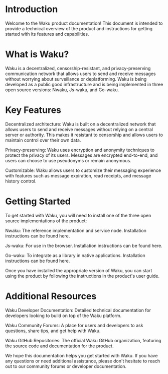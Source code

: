 # Introduction
Welcome to the Waku product documentation! This document is intended to provide a technical overview of the product and instructions for getting started with its features and capabilities.

# What is Waku?
Waku is a decentralized, censorship-resistant, and privacy-preserving communication network that allows users to send and receive messages without worrying about surveillance or deplatforming. Waku is being developed as a public good infrastructure and is being implemented in three open source versions: Nwaku, Js-waku, and Go-waku.

# Key Features
Decentralized architecture: Waku is built on a decentralized network that allows users to send and receive messages without relying on a central server or authority. This makes it resistant to censorship and allows users to maintain control over their own data.

Privacy-preserving: Waku uses encryption and anonymity techniques to protect the privacy of its users. Messages are encrypted end-to-end, and users can choose to use pseudonyms or remain anonymous.

Customizable: Waku allows users to customize their messaging experience with features such as message expiration, read receipts, and message history control.

# Getting Started
To get started with Waku, you will need to install one of the three open source implementations of the product:

Nwaku: The reference implementation and service node. Installation instructions can be found here.

Js-waku: For use in the browser. Installation instructions can be found here.

Go-waku: To integrate as a library in native applications. Installation instructions can be found here.

Once you have installed the appropriate version of Waku, you can start using the product by following the instructions in the product's user guide.

# Additional Resources
Waku Developer Documentation: Detailed technical documentation for developers looking to build on top of the Waku platform.

Waku Community Forums: A place for users and developers to ask questions, share tips, and get help with Waku.

Waku GitHub Repositories: The official Waku GitHub organization, featuring the source code and documentation for the product.

We hope this documentation helps you get started with Waku. If you have any questions or need additional assistance, please don't hesitate to reach out to our community forums or developer documentation.